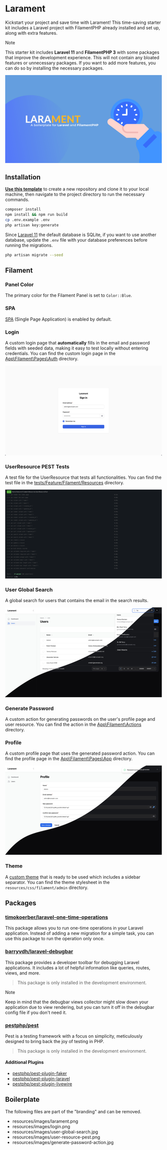 # Larament
Kickstart your project and save time with Larament! This time-saving starter kit includes a Laravel project with FilamentPHP already installed and set up, along with extra features.

> [!NOTE]
> This starter kit includes **Laravel 11** and **FilamentPHP 3** with some packages that improve the development experience. This will not contain any bloated features or unnecessary packages. If you want to add more features, you can do so by installing the necessary packages. 

![larament](resources/images/larament.png)

## Installation

**[Use this template](https://github.com/new?template_name=larament&template_owner=CodeWithDennis)** to create a new repository and clone it to your local machine, then navigate to the project directory to run the necessary commands.

```bash
composer install
npm install && npm run build
cp .env.example .env
php artisan key:generate
```
Since [Laravel 11](https://laravel.com/docs/11.x/releases#application-defaults) the default database is SQLite, if you want to use another database, update the `.env` file with your database preferences before running the migrations.

```bash
php artisan migrate --seed
```

## Filament

### Panel Color
The primary color for the Filament Panel is set to `Color::Blue`.

### SPA
[SPA](https://filamentphp.com/docs/3.x/panels/configuration#spa-mode) (Single Page Application) is enabled by default.

### Login
A custom login page that **automatically** fills in the email and password fields with seeded data, making it easy to test locally without entering credentials. You can find the custom login page in the [App\Filament\Pages\Auth](https://github.com/CodeWithDennis/larament/blob/main/app/Filament/Pages/Auth/Login.php) directory.

![login](resources/images/login.png)

### UserResource PEST Tests
A test file for the UserResource that tests all functionalities. You can find the test file in the [tests/Feature/Filament/Resources](https://github.com/CodeWithDennis/larament/blob/main/tests/Feature/Filament/Resources/UserResourceTest.php) directory.

![user-resource-pest-tests](resources/images/user-resource-pest.png)

### User Global Search
A global search for users that contains the email in the search results.

![user-global-search](resources/images/user-global-search.jpg)

### Generate Password
A custom action for generating passwords on the user's profile page and user resource. You can find the action in the [App\Filament\Actions](https://github.com/CodeWithDennis/larament/blob/main/app/Filament/Actions/GeneratePasswordAction.php) directory.

### Profile
A custom profile page that uses the generated password action. You can find the profile page in the [App\Filament\Pages\App](https://github.com/CodeWithDennis/larament/blob/main/app/Filament/Pages/App/Profile.php) directory.

![generate-password](resources/images/generate-password-action.jpg)

### Theme
A [custom theme](https://filamentphp.com/docs/3.x/panels/themes#creating-a-custom-theme) that is ready to be used which includes a sidebar separator. You can find the theme stylesheet in the `resources/css/filament/admin` directory.

## Packages

### [timokoerber/laravel-one-time-operations](https://github.com/TimoKoerber/laravel-one-time-operations)
This package allows you to run one-time operations in your Laravel application. Instead of adding a new migration for a simple task, you can use this package to run the operation only once.

### [barryvdh/laravel-debugbar](https://github.com/barryvdh/laravel-debugbar)
This package provides a developer toolbar for debugging Laravel applications. It includes a lot of helpful information like queries, routes, views, and more.

> This package is only installed in the development environment.

> [!NOTE]
> Keep in mind that the debugbar views collector might slow down your application due to view rendering, but you can turn it off in the debugbar config file if you don't need it.

### [pestphp/pest](https://pestphp.com/docs/installation)
Pest is a testing framework with a focus on simplicity, meticulously designed to bring back the joy of testing in PHP.

> This package is only installed in the development environment.

#### Additional Plugins
- [pestphp/pest-plugin-faker](https://pestphp.com/docs/plugins#faker) 
- [pestphp/pest-plugin-laravel](https://pestphp.com/docs/plugins#laravel)
- [pestphp/pest-plugin-livewire](https://pestphp.com/docs/plugins#livewire)

## Boilerplate
The following files are part of the "branding" and can be removed.
- resources/images/larament.png
- resources/images/login.png
- resources/images/user-global-search.jpg
- resources/images/user-resource-pest.png
- resources/images/generate-password-action.jpg
